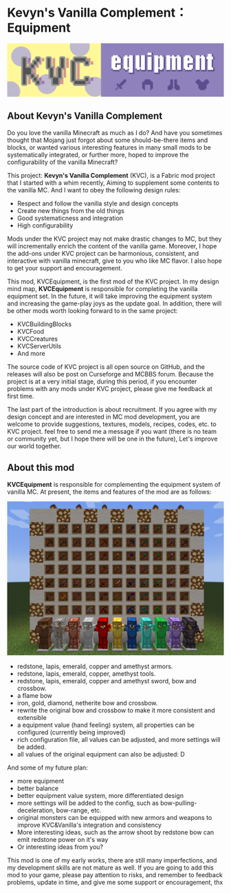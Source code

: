 # Kevyn's Vanilla Complement：Equipment

![Image text](\src\main\resources\assets\kvc\logo.png)

## About Kevyn's Vanilla Complement

Do you love the vanilla Minecraft as much as I do? And have you sometimes thought that Mojang just forgot about some should-be-there items and blocks,  or wanted various interesting features in many small mods to be systematically integrated, or further more, hoped to improve the configurability of the vanilla Minecraft?

This project: **Kevyn's Vanilla Complement** (KVC),  is a Fabric mod project that I started with a whim recently, Aiming to supplement some contents to the vanilla MC. And I want to obey the following design rules: 

- Respect and follow the vanilla style and design concepts
- Create new things from the old things
- Good systematicness and integration
- High configurability

Mods under the KVC project may not make drastic changes to MC, but they will incrementally enrich the content of the vanilla game. Moreover, I hope the add-ons under KVC project can be harmonious, consistent, and interactive with vanilla minecraft, give to you who like MC flavor. I also hope to get your support and encouragement.

This mod, KVCEquipment, is the first mod of the KVC project. In my design mind map, **KVCEquipment** is responsible for completing the vanilla equipment set. In the future, it will take improving the equipment system and increasing the game-play joys as the update goal. In addition, there will be other mods worth looking forward to in the same project: 

- KVCBuildingBlocks
- KVCFood
- KVCCreatures
- KVCServerUtils
- And more

The source code of KVC project is all open source on GitHub, and the releases will also be post on Curseforge and MCBBS forum. Because the project is at a very initial stage, during this period, if you encounter problems with any mods under KVC project, please give me feedback at first time.

The last part of the introduction is about recruitment. If you agree with my design concept and are interested in MC mod development, you are welcome to provide suggestions, textures, models, recipes, codes, etc. to KVC project. feel free to send me a message if you want (there is no team or community yet, but I hope there will be one in the future), Let's improve our world together.

## About this mod

**KVCEquipment** is responsible for complementing the equipment system of vanilla MC. At present, the items and features of the mod are as follows:

![Image text](\screenshots\all.png)

- redstone, lapis, emerald, copper and amethyst armors.
- redstone, lapis, emerald, copper, amethyst tools.
- redstone, lapis, emerald, copper and amethyst sword, bow and crossbow.
- a flame bow
- iron, gold, diamond, netherite bow and crossbow.
- rewrite the original bow and crossbow to make it more consistent and extensible
- a equipment value (hand feeling) system, all properties can be configured (currently being improved)
- rich configuration file, all values can be adjusted, and more settings will be added.
- all values of the original equipment can also be adjusted: D

And some of my future plan:

- more equipment 
- better balance
- better equipment value system, more differentiated design
- more settings will be added to the config, such as bow-pulling-deceleration, bow-range, etc.
- original monsters can be equipped with new armors and weapons to improve KVC&Vanilla's integration and consistency
- More interesting ideas, such as the arrow shoot by redstone bow can emit redstone power on it's way
- Or interesting ideas from you?

This mod is one of my early works, there are still many imperfections, and my development skills are not mature as well. If you are going to add this mod to your game, please pay attention to risks, and remember to feedback problems, update in time, and give me some support or encouragement, thx

